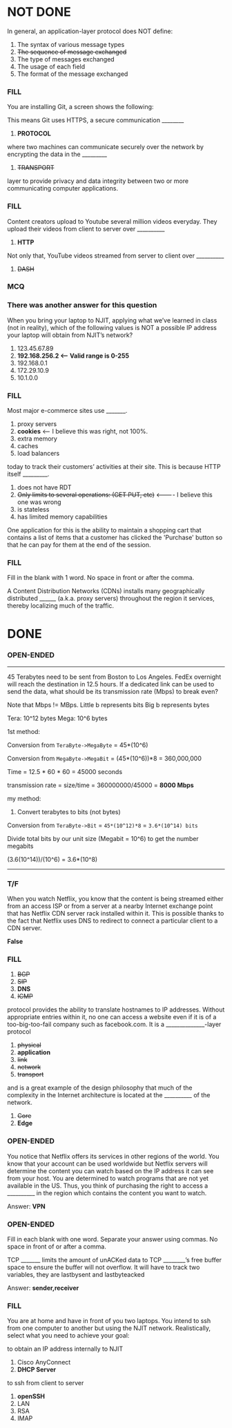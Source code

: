 # NOT DONE
In general, an application-layer protocol does NOT define:

1. The syntax of various message types
2. ~~The sequence of message exchanged~~
3. The type of messages exchanged
4. The usage of each field
5. The format of the message exchanged

### FILL
You are installing Git, a screen shows the following:

This means Git uses HTTPS, a secure communication ________

1. **PROTOCOL**

where two machines can communicate securely over the network by encrypting the data in the _________

1. ~~TRANSPORT~~

layer to provide privacy and data integrity between two or more communicating computer applications.

### FILL
Content creators upload to Youtube several million videos everyday. 
They upload their videos from client to server over __________

1. **HTTP**

Not only that, YouTube videos streamed from server to client over  __________
1. ~~DASH~~

### MCQ
### There was another answer for this question
When you bring your laptop to NJIT, applying what we’ve learned in class (not in reality), 
which of the following values is NOT a possible IP address your laptop will obtain from NJIT’s network?
1. 123.45.67.89
2. **192.168.256.2 <-- Valid range is 0-255**
3. 192.168.0.1
4. 172.29.10.9
5. 10.1.0.0

### FILL
Most major e-commerce sites use _______.

1. proxy servers
2. **cookies** <-- I believe this was right, not 100%.
3. extra memory
4. caches
5. load balancers

today to track their customers’ activities at their site.  This is because HTTP itself  _________.

1. does not have RDT
2. ~~Only limits to several operations: (GET PUT, etc)~~ <---- I believe this one was wrong
3. is stateless
4. has limited memory capabilities

One application for this is the ability to maintain a shopping 
cart that contains a list of items that a customer has clicked the 'Purchase' button so that 
he can pay for them at the end of the session.

### FILL
Fill in the blank with 1 word. No space in front or after the comma.

A Content Distribution Networks (CDNs) installs many geographically 
distributed ______ (a.k.a. proxy servers) throughout the region it services, 
thereby localizing much of the traffic.



# DONE

### OPEN-ENDED
---------------------
45 Terabytes need to be sent from Boston to Los Angeles. FedEx overnight will reach the destination in 12.5 hours. If a dedicated link can be used to send the data, what should be its transmission rate (Mbps) 
to break even?

Note that Mbps != MBps.
Little b represents bits
Big b represents bytes

Tera: 10^12 bytes
Mega: 10^6 bytes

1st method:

Conversion from ``TeraByte->MegaByte`` = 45*(10^6)

Conversion from ``MegaByte->MegaBit`` = (45*(10^6))*8 = 360,000,000

Time = 12.5 * 60 * 60 = 45000 seconds

transmission rate = size/time = 360000000/45000 = **8000 Mbps**

my method:

1. Convert terabytes to bits (not bytes)

Conversion from ``TeraByte->Bit`` = ``45*(10^12)*8`` = ``3.6*(10^14) bits``

Divide total bits by our unit size (Megabit = 10^6) to get the number megabits

(3.6(10^14))/(10^6) = 3.6*(10^8)


---------------------

### T/F
When you watch Netflix, you know that the content is being streamed either from an access ISP or 
from a server at a nearby Internet exchange point that has Netflix CDN server rack installed within it. 
This is possible thanks to the fact that Netflix uses DNS to redirect to connect a particular client to a 
CDN server.

**False**

### FILL
1. ~~BGP~~
2. ~~SIP~~
3. **DNS**
4. ~~ICMP~~

protocol provides the ability to translate hostnames to IP addresses. 
Without appropriate entries within it, no one can access a website even if it is of a too-big-too-fail 
company such as facebook.com. 
It is a  ______________-layer protocol

1. ~~physical~~
2. **application**
3. ~~link~~
4. ~~network~~
5. ~~transport~~

and is a great example of the design philosophy that much of the complexity in the 
Internet architecture is located at the  __________ of the network.

1. ~~Core~~
2. **Edge**


### OPEN-ENDED
You notice that Netflix offers its services in other regions of the world. 
You know that your account can be used worldwide but Netflix servers will determine the content you can 
watch based on the IP address it can see from your host. You are determined to watch programs that are not 
yet available in the US. Thus, you think of purchasing the right to access 
a __________ in the region which contains the content you want to watch.

Answer: 
**VPN**

### OPEN-ENDED
Fill in each blank with one word. Separate your answer using commas. No space in front of or after a comma.

TCP _______ limits the amount of unACKed data to TCP ________’s 
free buffer space to ensure the buffer will not overflow. It will have to track two variables, 
they are lastbysent and lastbyteacked

Answer: 
**sender,receiver**

### FILL
You are at home and have in front of you two laptops. You intend to ssh from one computer to another but using the NJIT network. 
Realistically, select what you need to achieve your goal:

to obtain an IP address internally to NJIT
1. Cisco AnyConnect
2. **DHCP Server**

to ssh from client to server
1. **openSSH**
2. LAN
3. RSA
4. IMAP